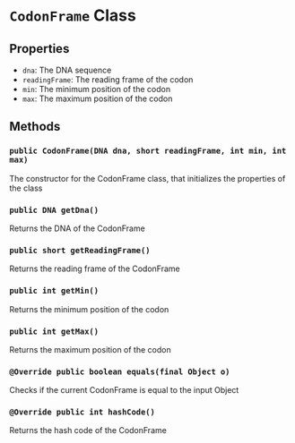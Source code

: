 # `CodonFrame` Class

## Properties
- `dna`: The DNA sequence
- `readingFrame`: The reading frame of the codon
- `min`: The minimum position of the codon
- `max`: The maximum position of the codon

## Methods

### `public CodonFrame(DNA dna, short readingFrame, int min, int max)`
The constructor for the CodonFrame class, that initializes the properties of the class

### `public DNA getDna()`
Returns the DNA of the CodonFrame

### `public short getReadingFrame()`
Returns the reading frame of the CodonFrame

### `public int getMin()`
Returns the minimum position of the codon

### `public int getMax()`
Returns the maximum position of the codon

### `@Override public boolean equals(final Object o)`
Checks if the current CodonFrame is equal to the input Object

### `@Override public int hashCode()`
Returns the hash code of the CodonFrame
